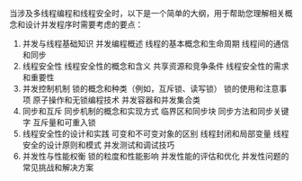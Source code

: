 
当涉及多线程编程和线程安全时，以下是一个简单的大纲，用于帮助您理解相关概念和设计并发程序时需要考虑的要点：

1. 并发与线程基础知识
    并发编程概述
    线程的基本概念和生命周期
    线程间的通信和同步
2. 线程安全性
    线程安全性的概念和含义
    共享资源和竞争条件
    线程安全性的需求和重要性
3. 并发控制机制
    锁的概念和种类（例如，互斥锁、读写锁）
    锁的使用和注意事项
    原子操作和无锁编程技术
    并发容器和并发集合类
4. 同步和互斥
    同步机制的概念和实现方式
    临界区和同步块
    同步方法和同步关键字
    互斥量和可重入锁
5. 线程安全性的设计和实践
    可变和不可变对象的区别
    线程封闭和局部变量
    线程安全的设计原则和模式
    并发测试和调试技巧
6. 并发性与性能权衡
    锁的粒度和性能影响
    并发性能的评估和优化
    并发性问题的常见挑战和解决方案
